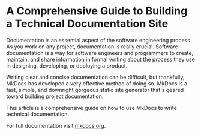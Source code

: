 # A Comprehensive Guide to Building a Technical Documentation Site

Documentation is an essential aspect of the software engineering process. As you work on any project, documentation is really crucial. Software documentation is a way for software engineers and programmers to create, maintain, and share information in formal writing about the process they use in designing, developing, or deploying a product.

Writing clear and concise documentation can be difficult, but thankfully, MkDocs has developed a very effective method of doing so. MkDocs is a fast, simple, and downright gorgeous static site generator that's geared toward building project documentation.

This article is a comprehensive guide on how to use MkDocs to write technical documentation.

For full documentation visit [mkdocs.org](https://www.mkdocs.org).



